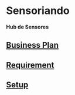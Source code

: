 # Sensoriando
**Hub de Sensores**

## [Business Plan](businessplan.md)

## [Requirement](requirement.md)

## [Setup](setup.md)

